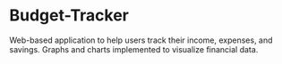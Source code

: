 # Budget-Tracker
Web-based application to help users track their income, expenses, and savings. Graphs and charts implemented to visualize financial data.
